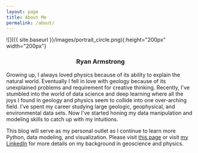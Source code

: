 ```yaml
---
layout: page
title: About Me
permalink: /about/
---
```


![]({{ site.baseurl }}/images/portrait_circle.png){:height="200px" width="200px"}

### <center>Ryan Armstrong</center>
Growing up, I always loved physics because of its ability to explain the natural world. Eventually I fell in love with geology because of its unexplained problems and requirement for creative thinking. Recently, I've stumbled into the world of data science and deep learning where all the joys I found in geology and physics seem to collide into one over-arching field. I've spent my career studying large geologic, geophysical, and environmental data sets. Now I've started honing my data manipulation and modeling skills to catch up with my intuitions.

This blog will serve as my personal outlet as I continue to learn more Python, data modeling, and visualization. Please visit [this page](https://armstrys.github.io/Data-Bites-Blog/2020/04/25/Introduction.html) or visit [my LinkedIn](https://www.linkedin.com/in/armstrys/) for more details on my background in geoscience and physics.